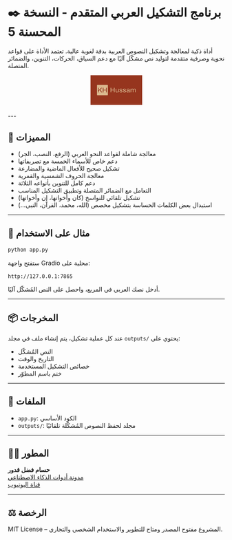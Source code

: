 # ✒️ برنامج التشكيل العربي المتقدم - النسخة المحسنة 5

أداة ذكية لمعالجة وتشكيل النصوص العربية بدقة لغوية عالية. تعتمد الأداة على قواعد نحوية وصرفية متقدمة لتوليد نص مشكّل آليًا مع دعم السياق، الحركات، التنوين، والضمائر المتصلة.
<p align="center">
  <img src="assets/logo.png" alt="شعار KH" width="120"/> <!-- تأكد من وضع الشعار في مجلد assets -->
</p>
---

## 🧠 المميزات

- معالجة شاملة لقواعد النحو العربي (الرفع، النصب، الجر)
- دعم خاص للأسماء الخمسة مع تصريفاتها
- تشكيل صحيح للأفعال الماضية والمضارعة
- معالجة الحروف الشمسية والقمرية
- دعم كامل للتنوين بأنواعه الثلاثة
- التعامل مع الضمائر المتصلة وتطبيق التشكيل المناسب
- تشكيل تلقائي للنواسخ (كان وأخواتها، إن وأخواتها)
- استبدال بعض الكلمات الحساسة بتشكيل مخصص (الله، محمد، القرآن، النبي...)

---

## 🧪 مثال على الاستخدام

```bash
python app.py
```

ستفتح واجهة Gradio محلية على:

```
http://127.0.0.1:7865
```

أدخل نصك العربي في المربع، واحصل على النص المُشكّل آليًا.

---

## 📦 المخرجات

عند كل عملية تشكيل، يتم إنشاء ملف في مجلد `outputs/` يحتوي على:
- النص المُشكّل
- التاريخ والوقت
- خصائص التشكيل المستخدمة
- ختم باسم المطوّر

---

## 📂 الملفات

- `app.py`: الكود الأساسي
- `outputs/`: مجلد لحفظ النصوص المُشكّلة تلقائيًا

---

## 👨‍💻 المطور

**حسام فضل قدور**  
[مدونة أدوات الذكاء الاصطناعي](https://aikit8.blogspot.com)  
[قناة اليوتيوب](https://www.youtube.com/@GoldenIslam-kh)

---

## ⚖️ الرخصة

MIT License – المشروع مفتوح المصدر ومتاح للتطوير والاستخدام الشخصي والتجاري.